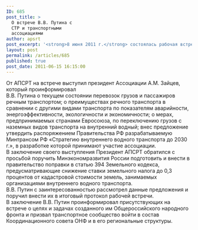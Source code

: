 ```yaml
---
ID: 685
post_title: >
  О встрече В.В. Путина с
  СТР и транспортными
  ассоциациями
author: apsrt
post_excerpt: '<strong>8 июня 2011 г.</strong> состоялась рабочая встреча с Председателем Правительства Российской Федерации В.В. Путиным. Встреча была организована Союзом транспортников России и Министерством транспорта РФ, на ней присутствовали и приняли участие в дискуссии с В.В. Путиным 12 руководителей союзов и ассоциаций.'
layout: post
permalink: /articles/685
published: true
post_date: 2011-06-15 16:15:00
---
```

От АПСРТ на встрече выступил президент Ассоциации А.М. Зайцев, который проинформировал  
В.В. Путина о текущем состоянии перевозок грузов и пассажиров речным транспортом; о преимуществах речного транспорта в сравнении с другими видами транспорта по показателям аварийности, энергоэффективности, экологичности и экономичности; о мерах, предпринимаемых странами Евросоюза, по переключению грузов с наземных видов транспорта на внутренний водный; внес предложение утвердить распоряжением Правительства РФ разрабатываемую Минтрансом РФ «Стратегию внутреннего водного транспорта до 2030 г.», в разработке которой принимают участие ассоциации.  
В заключение своего выступления Президент АПСРТ обратился с просьбой поручить Минэкономразвития России подготовить и внести в правительство поправки в статью 394 Земельного кодекса, предусматривающие снижение ставки земельного налога до 0,3 процентов от кадастровой стоимости земель, занимаемых организациями внутреннего водного транспорта.  
В.В. Путин с заинтересованностью рассмотрел данные предложения и поручил внести их в итоговый протокол рабочей встречи.  
В заключение В.В. Путин проинформировал присутствующих на встрече о целях и задачах созданного им Общероссийского народного фронта и призвал транспортное сообщество войти в состав Координационного совета ОНФ и в его региональные структуры.